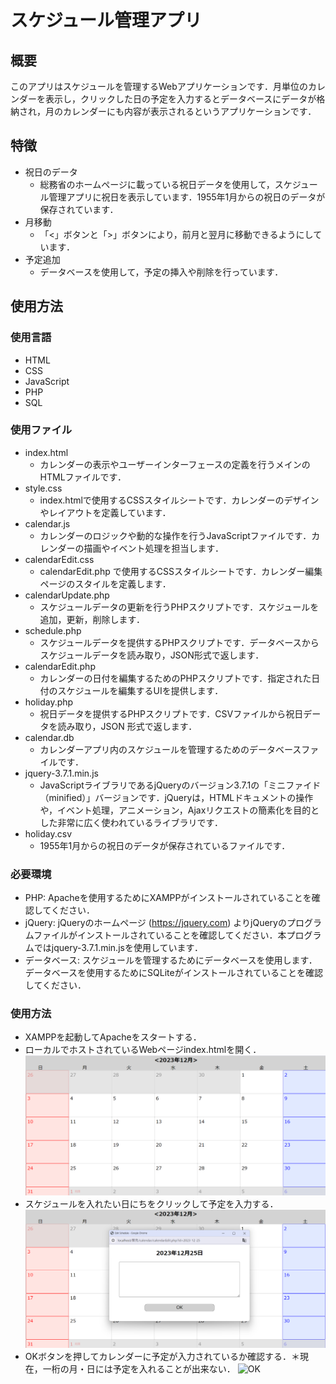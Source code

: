 # スケジュール管理アプリ

## 概要
このアプリはスケジュールを管理するWebアプリケーションです．月単位のカレンダーを表示し，クリックした日の予定を入力するとデータベースにデータが格納され，月のカレンダーにも内容が表示されるというアプリケーションです．

## 特徴
- 祝日のデータ
  - 総務省のホームページに載っている祝日データを使用して，スケジュール管理アプリに祝日を表示しています．1955年1月からの祝日のデータが保存されています．
- 月移動
  - 「<」ボタンと「>」ボタンにより，前月と翌月に移動できるようにしています．
- 予定追加
  - データベースを使用して，予定の挿入や削除を行っています．

## 使用方法
### 使用言語
- HTML
- CSS
- JavaScript
- PHP
- SQL

### 使用ファイル
- index.html
  - カレンダーの表示やユーザーインターフェースの定義を行うメインのHTMLファイルです．
- style.css
  - index.htmlで使用するCSSスタイルシートです．カレンダーのデザインやレイアウトを定義しています．
- calendar.js
  - カレンダーのロジックや動的な操作を行うJavaScriptファイルです．カレンダーの描画やイベント処理を担当します．
- calendarEdit.css
  - calendarEdit.php で使用するCSSスタイルシートです．カレンダー編集ページのスタイルを定義します．
- calendarUpdate.php
  - スケジュールデータの更新を行うPHPスクリプトです．スケジュールを追加，更新，削除します．
- schedule.php
  - スケジュールデータを提供するPHPスクリプトです．データベースからスケジュールデータを読み取り，JSON形式で返します．
- calendarEdit.php
  - カレンダーの日付を編集するためのPHPスクリプトです．指定された日付のスケジュールを編集するUIを提供します．
- holiday.php
  - 祝日データを提供するPHPスクリプトです．CSVファイルから祝日データを読み取り，JSON 形式で返します．
- calendar.db
  - カレンダーアプリ内のスケジュールを管理するためのデータベースファイルです．
- jquery-3.7.1.min.js
  - JavaScriptライブラリであるjQueryのバージョン3.7.1の「ミニファイド（minified）」バージョンです．jQueryは，HTMLドキュメントの操作や，イベント処理，アニメーション，Ajaxリクエストの簡素化を目的とした非常に広く使われているライブラリです．
- holiday.csv
  - 1955年1月からの祝日のデータが保存されているファイルです．

 ### 必要環境
- PHP: Apacheを使用するためにXAMPPがインストールされていることを確認してください．
- jQuery: jQueryのホームページ (https://jquery.com) よりjQueryのプログラムファイルがインストールされていることを確認してください．本プログラムではjquery-3.7.1.min.jsを使用しています．
- データベース: スケジュールを管理するためにデータベースを使用します．データベースを使用するためにSQLiteがインストールされていることを確認してください．

### 使用方法
- XAMPPを起動してApacheをスタートする．
- ローカルでホストされているWebページindex.htmlを開く．
  ![calendar](https://github.com/A0yyy36/calendar/blob/main/%E3%82%B9%E3%82%AF%E3%83%AA%E3%83%BC%E3%83%B3%E3%82%B7%E3%83%A7%E3%83%83%E3%83%88%202024-09-16%20181944.png)
- スケジュールを入れたい日にちをクリックして予定を入力する．
  ![schedule](https://github.com/A0yyy36/calendar/blob/main/%E3%82%B9%E3%82%AF%E3%83%AA%E3%83%BC%E3%83%B3%E3%82%B7%E3%83%A7%E3%83%83%E3%83%88%202024-09-16%20182005.png)
- OKボタンを押してカレンダーに予定が入力されているか確認する．＊現在，一桁の月・日には予定を入れることが出来ない．
  ![OK]()


